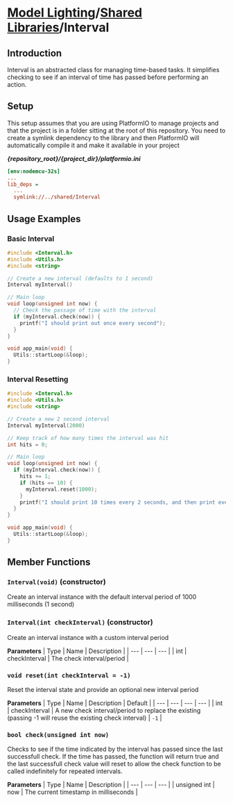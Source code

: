 # [Model Lighting](../../README.md)/[Shared Libraries](../README.md)/Interval

## Introduction
Interval is an abstracted class for managing time-based tasks. It simplifies checking to see if an interval of time has passed before performing an action.

## Setup
This setup assumes that you are using PlatformIO to manage projects and that the project is in a folder sitting at the root of this repository. You need to create a symlink dependency to the library and then PlatformIO will automatically compile it and make it available in your project

_**{repository_root}/{project_dir}/platformio.ini**_
```ini
[env:nodemcu-32s]
...
lib_deps =
  ...
  symlink://../shared/Interval
```

## Usage Examples

### Basic Interval

```cpp
#include <Interval.h>
#include <Utils.h>
#include <string>

// Create a new interval (defaults to 1 second)
Interval myInterval()

// Main loop
void loop(unsigned int now) {
  // Check the passage of time with the interval
  if (myInterval.check(now)) {
    printf("I should print out once every second");
  }
}

void app_main(void) {
  Utils::startLoop(&loop);
}
```

### Interval Resetting

```cpp
#include <Interval.h>
#include <Utils.h>
#include <string>

// Create a new 2 second interval
Interval myInterval(2000)

// Keep track of how many times the interval was hit
int hits = 0;

// Main loop
void loop(unsigned int now) {
  if (myInterval.check(now)) {
    hits += 1;
    if (hits == 10) {
      myInterval.reset(1000);
    }
    printf("I should print 10 times every 2 seconds, and then print every second after that");
  }
}

void app_main(void) {
  Utils::startLoop(&loop);
}
```

## Member Functions

### `Interval(void)` (constructor)

Create an interval instance with the default interval period of 1000 milliseconds (1 second)

### `Interval(int checkInterval)` (constructor)

Create an interval instance with a custom interval period

**Parameters**
| Type | Name | Description |
| --- | --- | --- |
| int | checkInterval | The check interval/period  |

### `void reset(int checkInterval = -1)`

Reset the interval state and provide an optional new interval period

**Parameters**
| Type | Name | Description | Default |
| --- | --- | --- | --- |
| int | checkInterval | A new check interval/period to replace the existing (passing -1 will reuse the existing check interval) | `-1` |

### `bool check(unsigned int now)`

Checks to see if the time indicated by the interval has passed since the last successfull check. If the time has passed, the function will return true and the last successfull check value will reset to allow the check function to be called indefinitely for repeated intervals.

**Parameters**
| Type | Name | Description |
| --- | --- | --- |
| unsigned int | now | The current timestamp in milliseconds |